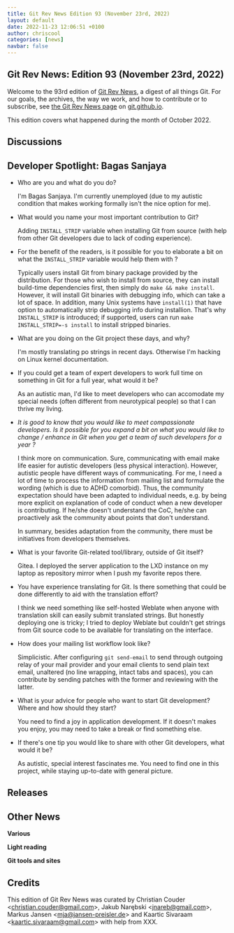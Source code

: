 ```yaml
---
title: Git Rev News Edition 93 (November 23rd, 2022)
layout: default
date: 2022-11-23 12:06:51 +0100
author: chriscool
categories: [news]
navbar: false
---
```


## Git Rev News: Edition 93 (November 23rd, 2022)

Welcome to the 93rd edition of [Git Rev News](https://git.github.io/rev_news/rev_news/),
a digest of all things Git. For our goals, the archives, the way we work, and how to contribute or to
subscribe, see [the Git Rev News page](https://git.github.io/rev_news/rev_news/) on [git.github.io](http://git.github.io).

This edition covers what happened during the month of October 2022.

## Discussions

<!---
### General
-->

<!---
### Reviews
-->

<!---
### Support
-->

## Developer Spotlight: Bagas Sanjaya

* Who are you and what do you do?

  I'm Bagas Sanjaya. I'm currently unemployed (due to my autistic condition
  that makes working formally isn't the nice option for me).

* What would you name your most important contribution to Git?

  Adding `INSTALL_STRIP` variable when installing Git from source (with
  help from other Git developers due to lack of coding experience).

* For the benefit of the readers, is it possible for you to elaborate a
  bit on what the `INSTALL_STRIP` variable would help them with ?

  Typically users install Git from binary package provided by the
  distribution. For those who wish to install from source, they can
  install build-time dependencies first, then simply do `make && make install`.
  However, it will install Git binaries with debugging info, which
  can take a lot of space. In addition, many Unix systems have `install(1)`
  that have option to automatically strip debugging info during
  installion. That's why `INSTALL_STRIP` is introduced; if supported,
  users can run `make INSTALL_STRIP=-s install` to install
  stripped binaries.

* What are you doing on the Git project these days, and why?

  I'm mostly translating po strings in recent days. Otherwise I'm hacking
  on Linux kernel documentation.

* If you could get a team of expert developers to work full time on
  something in Git for a full year, what would it be?

  As an autistic man, I'd like to meet developers who can accomodate my
  special needs (often different from neurotypical people) so that I
  can thrive my living.

* _It is good to know that you would like to meet compassionate developers.
  Is it possible for you expand a bit on what you would like to change /
  enhance in Git when you get a team of such developers for a year ?_

  I think more on communication. Sure, communicating with email make life
  easier for autistic developers (less physical interaction). However,
  autistic people have different ways of communicating. For me, I need
  a lot of time to process the information from mailing list and formulate
  the wording (which is due to ADHD comorbid). Thus, the community
  expectation should have been adapted to individual needs, e.g. by being
  more explicit on explanation of code of conduct when a new developer
  is contributing. If he/she doesn't understand the CoC, he/she can
  proactively ask the community about points that don't understand.

  In summary, besides adaptation from the community, there must be
  initiatives from developers themselves.

* What is your favorite Git-related tool/library, outside of Git
  itself?

  Gitea. I deployed the server application to the LXD instance on my
  laptop as repository mirror when I push my favorite repos there.

* You have experience translating for Git. Is there something that
  could be done differently to aid with the translation effort?

  I think we need something like self-hosted Weblate when anyone
  with translation skill can easily submit translated strings. But honestly
  deploying one is tricky; I tried to deploy Weblate but couldn't get strings
  from Git source code to be available for translating on the interface.

* How does your mailing list workflow look like?

  Simplicistic. After configuring `git send-email` to send through outgoing
  relay of your mail provider and your email clients to send plain text
  email, unaltered (no line wrapping, intact tabs and spaces), you can
  contribute by sending patches with the former and reviewing with the
  latter.

* What is your advice for people who want to start Git development?
  Where and how should they start?

  You need to find a joy in application development. If it doesn't makes
  you enjoy, you may need to take a break or find something else.

* If there's one tip you would like to share with other Git
  developers, what would it be?

  As autistic, special interest fascinates me. You need to find one
  in this project, while staying up-to-date with general picture.


## Releases


## Other News

__Various__


__Light reading__

<!---
__Easy watching__
-->

__Git tools and sites__


## Credits

This edition of Git Rev News was curated by
Christian Couder &lt;<christian.couder@gmail.com>&gt;,
Jakub Narębski &lt;<jnareb@gmail.com>&gt;,
Markus Jansen &lt;<mja@jansen-preisler.de>&gt; and
Kaartic Sivaraam &lt;<kaartic.sivaraam@gmail.com>&gt;
with help from XXX.
